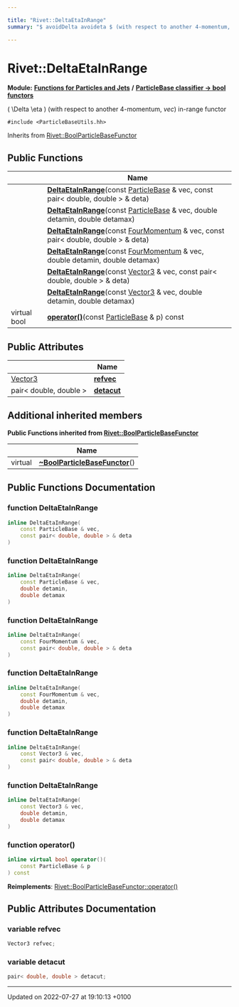 ```yaml
---

title: "Rivet::DeltaEtaInRange"
summary: "$ avoidDelta avoideta $ (with respect to another 4-momentum, vec) in-range functor "

---
```


# Rivet::DeltaEtaInRange

**Module:** **[Functions for Particles and Jets](http://example.org/modules/group__particlebaseutils/)** **/** **[ParticleBase classifier -> bool functors](http://example.org/modules/group__particlebasetutils__pb2bool/)**



\( \Delta \eta \) (with respect to another 4-momentum, _vec_) in-range functor 


`#include <ParticleBaseUtils.hh>`

Inherits from [Rivet::BoolParticleBaseFunctor](http://example.org/classes/structrivet_1_1boolparticlebasefunctor/)

## Public Functions

|                | Name           |
| -------------- | -------------- |
| | **[DeltaEtaInRange](http://example.org/modules/group__particlebaseutils/#function-deltaetainrange)**(const <a href="http://example.org/classes/classrivet_1_1particlebase/">ParticleBase</a> & vec, const pair< double, double > & deta) |
| | **[DeltaEtaInRange](http://example.org/modules/group__particlebaseutils/#function-deltaetainrange)**(const <a href="http://example.org/classes/classrivet_1_1particlebase/">ParticleBase</a> & vec, double detamin, double detamax) |
| | **[DeltaEtaInRange](http://example.org/modules/group__particlebaseutils/#function-deltaetainrange)**(const <a href="http://example.org/classes/classrivet_1_1fourmomentum/">FourMomentum</a> & vec, const pair< double, double > & deta) |
| | **[DeltaEtaInRange](http://example.org/modules/group__particlebaseutils/#function-deltaetainrange)**(const <a href="http://example.org/classes/classrivet_1_1fourmomentum/">FourMomentum</a> & vec, double detamin, double detamax) |
| | **[DeltaEtaInRange](http://example.org/modules/group__particlebaseutils/#function-deltaetainrange)**(const <a href="http://example.org/classes/classrivet_1_1vector3/">Vector3</a> & vec, const pair< double, double > & deta) |
| | **[DeltaEtaInRange](http://example.org/modules/group__particlebaseutils/#function-deltaetainrange)**(const <a href="http://example.org/classes/classrivet_1_1vector3/">Vector3</a> & vec, double detamin, double detamax) |
| virtual bool | **[operator()](http://example.org/modules/group__particlebaseutils/#function-operator())**(const <a href="http://example.org/classes/classrivet_1_1particlebase/">ParticleBase</a> & p) const |

## Public Attributes

|                | Name           |
| -------------- | -------------- |
| <a href="http://example.org/classes/classrivet_1_1vector3/">Vector3</a> | **[refvec](http://example.org/modules/group__particlebaseutils/#variable-refvec)**  |
| pair< double, double > | **[detacut](http://example.org/modules/group__particlebaseutils/#variable-detacut)**  |

## Additional inherited members

**Public Functions inherited from [Rivet::BoolParticleBaseFunctor](http://example.org/classes/structrivet_1_1boolparticlebasefunctor/)**

|                | Name           |
| -------------- | -------------- |
| virtual | **[~BoolParticleBaseFunctor](http://example.org/modules/group__particlebaseutils/#function-~boolparticlebasefunctor)**() |


## Public Functions Documentation

### function DeltaEtaInRange

```cpp
inline DeltaEtaInRange(
    const ParticleBase & vec,
    const pair< double, double > & deta
)
```


### function DeltaEtaInRange

```cpp
inline DeltaEtaInRange(
    const ParticleBase & vec,
    double detamin,
    double detamax
)
```


### function DeltaEtaInRange

```cpp
inline DeltaEtaInRange(
    const FourMomentum & vec,
    const pair< double, double > & deta
)
```


### function DeltaEtaInRange

```cpp
inline DeltaEtaInRange(
    const FourMomentum & vec,
    double detamin,
    double detamax
)
```


### function DeltaEtaInRange

```cpp
inline DeltaEtaInRange(
    const Vector3 & vec,
    const pair< double, double > & deta
)
```


### function DeltaEtaInRange

```cpp
inline DeltaEtaInRange(
    const Vector3 & vec,
    double detamin,
    double detamax
)
```


### function operator()

```cpp
inline virtual bool operator()(
    const ParticleBase & p
) const
```


**Reimplements**: [Rivet::BoolParticleBaseFunctor::operator()](http://example.org/modules/group__particlebaseutils/#function-operator())


## Public Attributes Documentation

### variable refvec

```cpp
Vector3 refvec;
```


### variable detacut

```cpp
pair< double, double > detacut;
```


-------------------------------

Updated on 2022-07-27 at 19:10:13 +0100